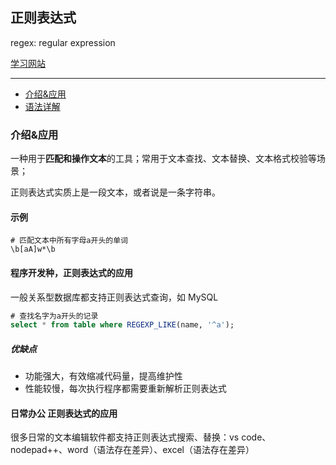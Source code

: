 ## 正则表达式

regex: regular expression

[学习网站](https://www.geeksforgeeks.org/write-regular-expressions/)

---

- [介绍&应用](#介绍应用)
- [语法详解](./syntax.md)


### 介绍&应用

一种用于**匹配和操作文本**的工具；常用于文本查找、文本替换、文本格式校验等场景；

正则表达式实质上是一段文本，或者说是一条字符串。

#### 示例
```regexp
# 匹配文本中所有字母a开头的单词
\b[aA]w*\b
```

#### 程序开发种，正则表达式的应用

一般关系型数据库都支持正则表达式查询，如 MySQL
```sql
# 查找名字为a开头的记录
select * from table where REGEXP_LIKE(name, '^a');
```

##### 优缺点

- 功能强大，有效缩减代码量，提高维护性
- 性能较慢，每次执行程序都需要重新解析正则表达式

#### 日常办公 正则表达式的应用

很多日常的文本编辑软件都支持正则表达式搜索、替换：vs code、nodepad++、word（语法存在差异）、excel（语法存在差异）



